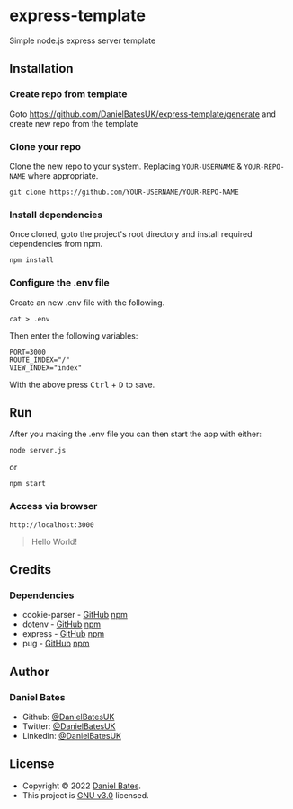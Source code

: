 # express-template

Simple node.js express server template

## Installation

### Create repo from template

Goto <https://github.com/DanielBatesUK/express-template/generate> and create new repo from the template

### Clone your repo

Clone the new repo to your system. Replacing `YOUR-USERNAME` & `YOUR-REPO-NAME` where appropriate.

```Shell
git clone https://github.com/YOUR-USERNAME/YOUR-REPO-NAME
```

### Install dependencies

Once cloned, goto the project's root directory and install required dependencies from npm.

```Shell
npm install
```

### Configure the .env file

Create an new .env file with the following.

```Shell
cat > .env
```

Then enter the following variables:

```Shell
PORT=3000
ROUTE_INDEX="/"
VIEW_INDEX="index"
```

 With the above press <kbd>Ctrl</kbd> + <kbd>D</kbd> to save.

## Run

After you making the .env file you can then start the app with either:

```Shell
node server.js
```

or

```Shell
npm start
```

### Access via browser

```Shell
http://localhost:3000
```

> Hello World!

## Credits

### Dependencies

- cookie-parser - [GitHub](https://github.com/expressjs/cookie-parser) [npm](https://www.npmjs.com/package/cookie-parser)
- dotenv - [GitHub](https://github.com/motdotla/dotenv) [npm](https://www.npmjs.com/package/dotenv)
- express - [GitHub](https://github.com/expressjs/express) [npm](https://www.npmjs.com/package/express)
- pug - [GitHub](https://github.com/pugjs/pug/tree/master/packages/pug) [npm](https://www.npmjs.com/package/pug)

## Author

### **Daniel Bates**

- Github: [@DanielBatesUK](https://github.com/DanielBatesUK)
- Twitter: [@DanielBatesUK](https://twitter.com/DanielBatesUK)
- LinkedIn: [@DanielBatesUK](https://linkedin.com/in/DanielBatesUK)

## License

- Copyright © 2022 [Daniel Bates](https://github.com/DanielBatesUK).
- This project is [GNU v3.0](https://github.com/DanielBatesUK/express-template/blob/fb095588f22edde7a57a6af9f4cee60bd0f5aa96/LICENSE) licensed.

